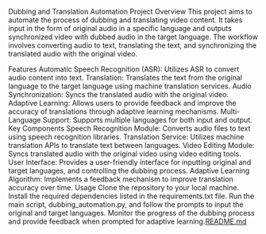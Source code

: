 Dubbing and Translation Automation Project
Overview
This project aims to automate the process of dubbing and translating video content. It takes input in the form of original audio in a specific language and outputs synchronized video with dubbed audio in the target language. The workflow involves converting audio to text, translating the text, and synchronizing the translated audio with the original video.

Features
Automatic Speech Recognition (ASR): Utilizes ASR to convert audio content into text.
Translation: Translates the text from the original language to the target language using machine translation services.
Audio Synchronization: Syncs the translated audio with the original video.
Adaptive Learning: Allows users to provide feedback and improve the accuracy of translations through adaptive learning mechanisms.
Multi-Language Support: Supports multiple languages for both input and output.
Key Components
Speech Recognition Module: Converts audio files to text using speech recognition libraries.
Translation Service: Utilizes machine translation APIs to translate text between languages.
Video Editing Module: Syncs translated audio with the original video using video editing tools.
User Interface: Provides a user-friendly interface for inputting original and target languages, and controlling the dubbing process.
Adaptive Learning Algorithm: Implements a feedback mechanism to improve translation accuracy over time.
Usage
Clone the repository to your local machine.
Install the required dependencies listed in the requirements.txt file.
Run the main script, dubbing_automation.py, and follow the prompts to input the original and target languages.
Monitor the progress of the dubbing process and provide feedback when prompted for adaptive learning.[README.md](https://github.com/Gowthamragk/Polyglot-Dubbing-Engine/files/14850294/README.md)

